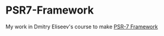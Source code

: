 # PSR7-Framework

My work in Dmitry Eliseev's course to make [PSR-7 Framework](https://www.youtube.com/watch?v=w4iqxN0nfTs&list=PLE20id3DjfFnio1Sm7WFOThtfqDGQdJgU&index=1&ab_channel=%D0%94%D0%BC%D0%B8%D1%82%D1%80%D0%B8%D0%B9%D0%95%D0%BB%D0%B8%D1%81%D0%B5%D0%B5%D0%B2)
